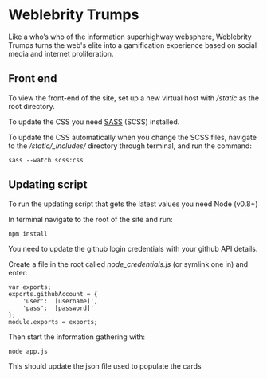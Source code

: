 # Weblebrity Trumps

Like a who’s who of the information superhighway websphere, Weblebrity Trumps turns the web's elite into a gamification experience based on social media and internet proliferation.

## Front end

To view the front-end of the site, set up a new virtual host with */static* as the root directory.

To update the CSS you need [SASS](http://sass-lang.com) (SCSS) installed.

To update the CSS automatically when you change the SCSS files, navigate to the */static/_includes/* directory through terminal, and run the
command:

```
sass --watch scss:css
```


## Updating script

To run the updating script that gets the latest values you need Node (v0.8+)

In terminal navigate to the root of the site and run:

```
npm install
```

You need to update the github login credentials with your github API details.

Create a file in the root called *node_credentials.js* (or symlink one in) and enter:

```
var exports;
exports.githubAccount = {
    'user': '[username]',
    'pass': '[password]'
};
module.exports = exports;
```

Then start the information gathering with:

```
node app.js
```

This should update the json file used to populate the cards